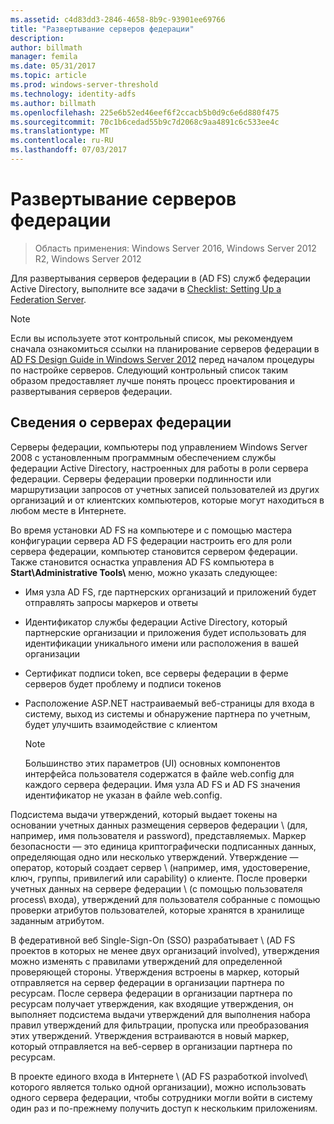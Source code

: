 ```yaml
---
ms.assetid: c4d83dd3-2846-4658-8b9c-93901ee69766
title: "Развертывание серверов федерации"
description: 
author: billmath
manager: femila
ms.date: 05/31/2017
ms.topic: article
ms.prod: windows-server-threshold
ms.technology: identity-adfs
ms.author: billmath
ms.openlocfilehash: 225e6b52ed46eef6f2ccacb5b0d9c6e6d880f475
ms.sourcegitcommit: 70c1b6cedad55b9c7d2068c9aa4891c6c533ee4c
ms.translationtype: MT
ms.contentlocale: ru-RU
ms.lasthandoff: 07/03/2017
---
```

# <a name="deploying-federation-servers"></a>Развертывание серверов федерации

>Область применения: Windows Server 2016, Windows Server 2012 R2, Windows Server 2012

Для развертывания серверов федерации в \(AD FS\) служб федерации Active Directory, выполните все задачи в [Checklist: Setting Up a Federation Server](Checklist--Setting-Up-a-Federation-Server.md).  
  
> [!NOTE]  
> Если вы используете этот контрольный список, мы рекомендуем сначала ознакомиться ссылки на планирование серверов федерации в [AD FS Design Guide in Windows Server 2012](https://technet.microsoft.com/library/dd807036.aspx) перед началом процедуры по настройке серверов. Следующий контрольный список таким образом предоставляет лучше понять процесс проектирования и развертывания серверов федерации.  
  
## <a name="about-federation-servers"></a>Сведения о серверах федерации  
Серверы федерации, компьютеры под управлением Windows Server 2008 с установленным программным обеспечением службы федерации Active Directory, настроенных для работы в роли сервера федерации. Серверы федерации проверки подлинности или маршрутизации запросов от учетных записей пользователей из других организаций и от клиентских компьютеров, которые могут находиться в любом месте в Интернете.  
  
Во время установки AD FS на компьютере и с помощью мастера конфигурации сервера AD FS федерации настроить его для роли сервера федерации, компьютер становится сервером федерации. Также становится оснастка управления AD FS компьютера в **Start\\Administrative Tools\\** меню, можно указать следующее:  
  
-   Имя узла AD FS, где партнерских организаций и приложений будет отправлять запросы маркеров и ответы  
  
-   Идентификатор службы федерации Active Directory, который партнерские организации и приложения будет использовать для идентификации уникального имени или расположения в вашей организации  
  
-   Сертификат подписи token\, все серверы федерации в ферме серверов будет проблему и подписи токенов  
  
-   Расположение ASP.NET настраиваемый веб-страницы для входа в систему, выход из системы и обнаружение партнера по учетным, будет улучшить взаимодействие с клиентом  
  
    > [!NOTE]  
    > Большинство этих параметров \(UI\) основных компонентов интерфейса пользователя содержатся в файле web.config для каждого сервера федерации. Имя узла AD FS и AD FS значения идентификатор не указан в файле web.config.  
  
Подсистема выдачи утверждений, который выдает токены на основании учетных данных размещения серверов федерации \ (для, например, имя пользователя и password\), представляемых. Маркер безопасности — это единица криптографически подписанных данных, определяющая одно или несколько утверждений. Утверждение — оператор, который создает сервер \ (например, имя, удостоверение, ключ, группы, привилегий или capability\) о клиенте. После проверки учетных данных на сервере федерации \ (с помощью пользователя process\ входа), утверждений для пользователя собранные с помощью проверки атрибутов пользователей, которые хранятся в хранилище заданным атрибутом.  
  
В федеративной веб Single\-Sign\-On \(SSO\) разрабатывает \ (AD FS проектов в которых не менее двух организаций involved\), утверждения можно изменять с правилами утверждений для определенной проверяющей стороны. Утверждения встроены в маркер, который отправляется на сервер федерации в организации партнера по ресурсам. После сервера федерации в организации партнера по ресурсам получает утверждения, как входящие утверждения, он выполняет подсистема выдачи утверждений для выполнения набора правил утверждений для фильтрации, пропуска или преобразования этих утверждений. Утверждения встраиваются в новый маркер, который отправляется на веб-сервер в организации партнера по ресурсам.  
  
В проекте единого входа в Интернете \ (AD FS разработкой involved\ которого является только одной организации), можно использовать одного сервера федерации, чтобы сотрудники могли войти в систему один раз и по-прежнему получить доступ к нескольким приложениям.  
  

